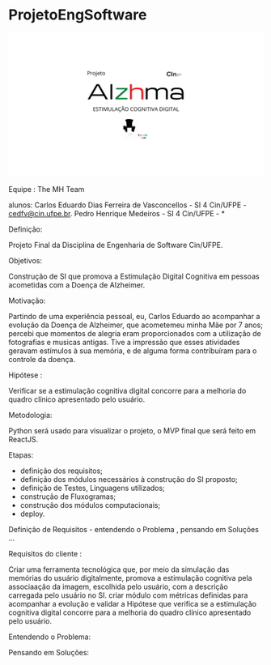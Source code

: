 # ProjetoEngSoftware
<img src='./AlzhmaBg.png'>

Equipe :
The MH Team

alunos: 
Carlos Eduardo Dias Ferreira de Vasconcellos - SI 4 Cin/UFPE - cedfv@cin.ufpe.br.
Pedro Henrique Medeiros  - SI 4 Cin/UFPE - *

Definição:

Projeto Final da Disciplina de Engenharia de Software Cin/UFPE.

Objetivos:

Construção de SI que promova a Estimulação Digital Cognitiva em pessoas acometidas com a Doença de Alzheimer.

Motivação:

Partindo de uma experiência pessoal, eu, Carlos Eduardo ao acompanhar a evolução da Doença de Alzheimer, que acometemeu minha Mãe por 7 anos;
percebi que momentos de alegria eram proporcionados com a utilização de fotografias e musicas antigas.
Tive a impressão que esses atividades geravam estímulos à sua memória, e de alguma forma contríbuíram para o controle da doença.

Hipótese : 

Verificar se a estimulação cognitiva digital concorre para a melhoria do quadro clínico apresentado pelo usuário.

Metodologia:

Python será usado para visualizar o projeto, o MVP final que será feito em ReactJS.

Etapas:

- definição dos requisitos;
- definição dos módulos necessários à construção do SI proposto;
- definição de Testes, Linguagens utilizados;
- construção de Fluxogramas;
- construção dos módulos computacionais;
- deploy.

Definição de Requisitos - entendendo o Problema , pensando em Soluções ...

Requisitos do cliente :

Criar uma ferramenta tecnológica que, por meio da simulação das memórias do usuário digitalmente, promova a estimulação cognitiva pela associaação da imagem, escolhida pelo usuário, com a descrição carregada pelo usuário no SI.
criar módulo com métricas definidas para acompanhar a evolução e validar a Hipótese que verifica se a estimulação cognitiva digital concorre para a melhoria do quadro clínico apresentado pelo usuário.

Entendendo o Problema:

Pensando em Soluções:





